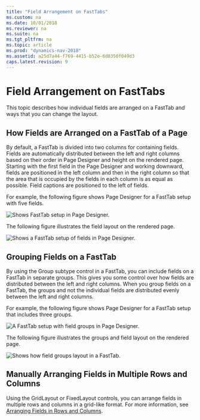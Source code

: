 ```yaml
---
title: "Field Arrangement on FastTabs"
ms.custom: na
ms.date: 10/01/2018
ms.reviewer: na
ms.suite: na
ms.tgt_pltfrm: na
ms.topic: article
ms.prod: "dynamics-nav-2018"
ms.assetid: a25d7a44-f769-4415-b52e-6d8350f049d3
caps.latest.revision: 9
---
```

# Field Arrangement on FastTabs
This topic describes how individual fields are arranged on a FastTab and ways that you can change the layout.  
  
## How Fields are Arranged on a FastTab of a Page  
 By default, a FastTab is divided into two columns for containing fields. Fields are automatically distributed between the left and right columns based on their order in Page Designer and height on the rendered page. Starting with the first field in the Page Designer and working downward, fields are positioned in the left column and then in the right column so that the area that is occupied by the fields in each column is as equal as possible. Field captions are positioned to the left of fields.  
  
 For example, the following figure shows Page Designer for a FastTab setup with five fields.  
  
 ![Shows FastTab setup in Page Designer.](media/NAVPageDesignerFastTabFields.png "NAVPageDesignerFastTabFields")  
  
 The following figure illustrates the field layout on the rendered page.  
  
 ![Shows a FastTab setup of fields in Page Designer.](media/NAVFieldLayoutFastTab.png "NAVFieldLayoutFastTab")  
  
## Grouping Fields on a FastTab  
 By using the Group subtype control in a FastTab, you can include fields on a FastTab in separate groups. This gives you some control over how fields are distributed between the left and right columns. When you group fields on a FastTab, the groups and not the individual fields are distributed evenly between the left and right columns.  
  
 For example, the following figure shows Page Designer for a FastTab setup that includes three groups.  
  
 ![A FastTab setup with field groups in Page Designer.](media/NAVPageDesignerFastTabsFieldGroups.png "NAVPageDesignerFastTabsFieldGroups")  
  
 The following figure illustrates the groups and field layout on the rendered page.  
  
 ![Shows how field groups layout in a FastTab.](media/NAVFastTabFieldLayoutGroups.png "NAVFastTabFieldLayoutGroups")  
  
## Manually Arranging Fields in Multiple Rows and Columns  
 Using the GridLayout or FixedLayout controls, you can arrange fields in multiple rows and columns in a grid-like format. For more information, see [Arranging Fields in Rows and Columns](Arranging-Fields-in-Rows-and-Columns.md).
